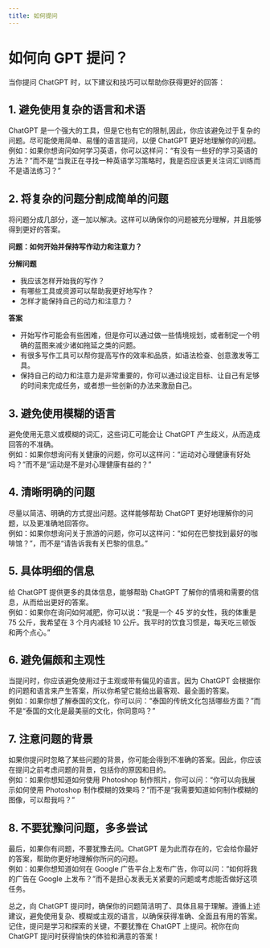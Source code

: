 ```yaml
---
title: 如何提问
---
```


# 如何向 GPT 提问？

当你提问 ChatGPT 时，以下建议和技巧可以帮助你获得更好的回答：

## 1. 避免使用复杂的语言和术语

ChatGPT 是一个强大的工具，但是它也有它的限制,因此，你应该避免过于复杂的问题。尽可能使用简单、易懂的语言提问，以便 ChatGPT 更好地理解你的问题。  
例如：如果你想询问如何学习英语，你可以这样问：“有没有一些好的学习英语的方法？”而不是“当我正在寻找一种英语学习策略时，我是否应该更关注词汇训练而不是语法练习？”

## 2. 将复杂的问题分割成简单的问题

将问题分成几部分，逐一加以解决。这样可以确保你的问题被充分理解，并且能够得到更好的答案。

**问题：如何开始并保持写作动力和注意力？**

**分解问题**

- 我应该怎样开始我的写作？
- 有哪些工具或资源可以帮助我更好地写作？
- 怎样才能保持自己的动力和注意力？

**答案**

- 开始写作可能会有些困难，但是你可以通过做一些情境规划，或者制定一个明确的蓝图来减少诸如拖延之类的问题。
- 有很多写作工具可以帮你提高写作的效率和品质，如语法检查、创意激发等工具。
- 保持自己的动力和注意力是非常重要的，你可以通过设定目标、让自己有足够的时间来完成任务，或者想一些创新的办法来激励自己。

## 3. 避免使用模糊的语言

避免使用无意义或模糊的词汇，这些词汇可能会让 ChatGPT 产生歧义，从而造成回答的不准确。  
例如：如果你想询问有关健康的问题，你可以这样问：“运动对心理健康有好处吗？”而不是“运动是不是对心理健康有益的？”

## 4. 清晰明确的问题

尽量以简洁、明确的方式提出问题。这样能够帮助 ChatGPT 更好地理解你的问题，以及更准确地回答你。  
例如：如果你想询问关于旅游的问题，你可以这样问：“如何在巴黎找到最好的咖啡馆？”，而不是“请告诉我有关巴黎的信息。”

## 5. 具体明细的信息

给 ChatGPT 提供更多的具体信息，能够帮助 ChatGPT 了解你的情境和需要的信息，从而给出更好的答案。  
例如：如果你在询问如何减肥，你可以说：“我是一个 45 岁的女性，我的体重是 75 公斤，我希望在 3 个月内减轻 10 公斤。我平时的饮食习惯是，每天吃三顿饭和两个点心。”

## 6. 避免偏颇和主观性

当提问时，你应该避免使用过于主观或带有偏见的语言。因为 ChatGPT 会根据你的问题和语言来产生答案，所以你希望它能给出最客观、最全面的答案。  
例如：如果你想了解泰国的文化，你可以问：“泰国的传统文化包括哪些方面？”而不是“泰国的文化是最美丽的文化，你同意吗？”

## 7. 注意问题的背景

如果你提问时忽略了某些问题的背景，你可能会得到不准确的答案。因此，你应该在提问之前考虑问题的背景，包括你的原因和目的。  
例如：如果你想知道如何使用 Photoshop 制作照片，你可以问：“你可以向我展示如何使用 Photoshop 制作模糊的效果吗？”而不是“我需要知道如何制作模糊的图像，可以帮我吗？”

## 8. 不要犹豫问问题，多多尝试

最后，如果你有问题，不要犹豫去问。ChatGPT 是为此而存在的，它会给你最好的答案，帮助你更好地理解你所问的问题。  
例如：如果你想知道如何在 Google 广告平台上发布广告，你可以问：“如何将我的广告在 Google 上发布？”而不是担心发表无关紧要的问题或考虑能否做好这项任务。

总之，向 ChatGPT 提问时，确保你的问题简洁明了、具体且易于理解。遵循上述建议，避免使用复杂、模糊或主观的语言，以确保获得准确、全面且有用的答案。记住，提问是学习和探索的关键，不要犹豫在 ChatGPT 上提问。祝你在向 ChatGPT 提问时获得愉快的体验和满意的答案！
